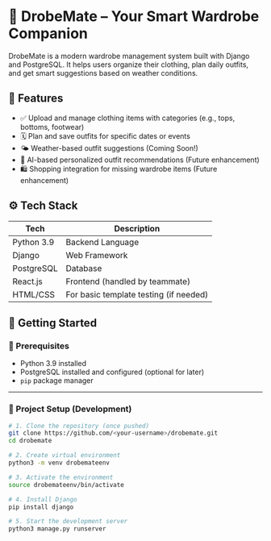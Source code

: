 # 👚 DrobeMate – Your Smart Wardrobe Companion

DrobeMate is a modern wardrobe management system built with Django and PostgreSQL. 
It helps users organize their clothing, plan daily outfits, and get smart suggestions based on weather conditions.

## 🌟 Features
- ✅ Upload and manage clothing items with categories (e.g., tops, bottoms, footwear)
- 🗓️ Plan and save outfits for specific dates or events
- 🌤️ Weather-based outfit suggestions (Coming Soon!)
- 🧠 AI-based personalized outfit recommendations (Future enhancement)
- 🛍️ Shopping integration for missing wardrobe items (Future enhancement)


## ⚙️ Tech Stack
| Tech          | Description              |
|---------------|--------------------------|
| Python 3.9     | Backend Language          |
| Django         | Web Framework             |
| PostgreSQL     | Database                  |
| React.js       | Frontend (handled by teammate) |
| HTML/CSS       | For basic template testing (if needed) |


## 🚀 Getting Started
### 🔧 Prerequisites
- Python 3.9 installed
- PostgreSQL installed and configured (optional for later)
- `pip` package manager

---

### 📁 Project Setup (Development)

```bash
# 1. Clone the repository (once pushed)
git clone https://github.com/<your-username>/drobemate.git
cd drobemate

# 2. Create virtual environment
python3 -m venv drobemateenv

# 3. Activate the environment
source drobemateenv/bin/activate

# 4. Install Django
pip install django

# 5. Start the development server
python3 manage.py runserver
